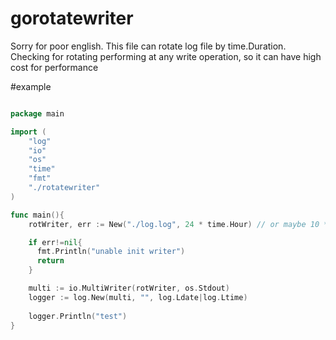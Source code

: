 # gorotatewriter

Sorry for poor english.
This file can rotate log file by time.Duration.
Checking for rotating performing at any write operation, so it can have high cost for performance

#example
```go

package main

import (
	"log"
	"io"
	"os"
	"time"
	"fmt"
	"./rotatewriter"
)

func main(){
    rotWriter, err := New("./log.log", 24 * time.Hour) // or maybe 10 * time.Minute

    if err!=nil{
      fmt.Println("unable init writer")
      return
    }

    multi := io.MultiWriter(rotWriter, os.Stdout)
    logger := log.New(multi, "", log.Ldate|log.Ltime)
    
    logger.Println("test")
}
```
